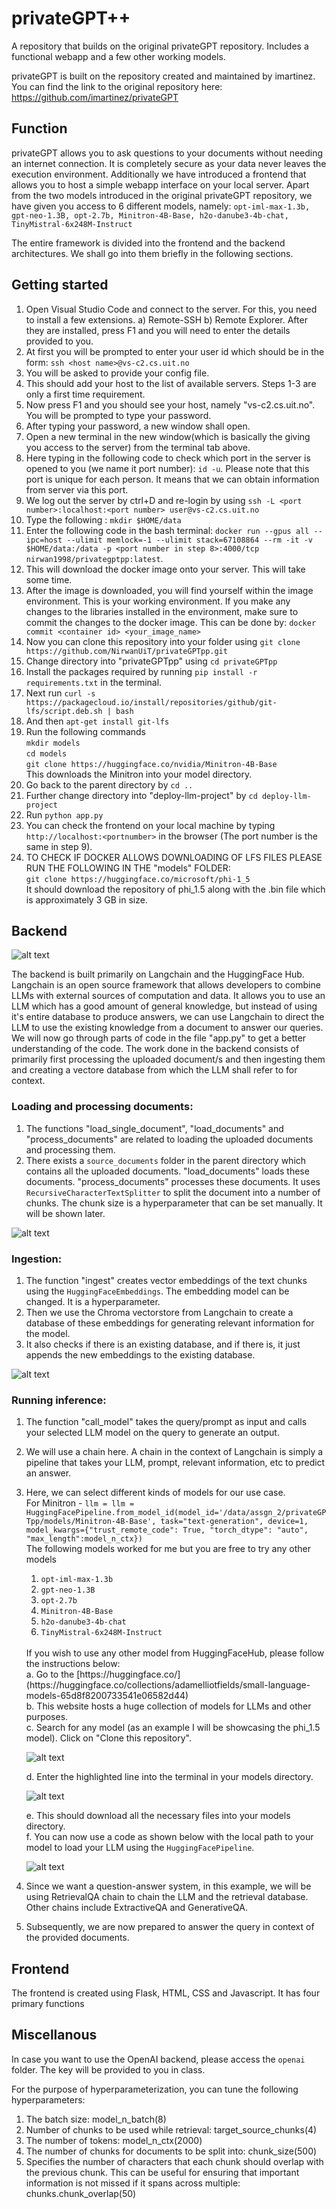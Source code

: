 # privateGPT++
A repository that builds on the original privateGPT repository. Includes a functional webapp and a few other working models.

privateGPT is built on the repository created and maintained by imartinez. You can find the link to the original repository here: https://github.com/imartinez/privateGPT

## Function
privateGPT allows you to ask questions to your documents without needing an internet connection. It is completely secure as your data never leaves the execution environment.
Additionally we have introduced a frontend that allows you to host a simple webapp interface on your local server. 
Apart from the two models introduced in the original privateGPT repository, we have given you access to 6 different models, namely: ```opt-iml-max-1.3b, gpt-neo-1.3B, opt-2.7b, Minitron-4B-Base, h2o-danube3-4b-chat, TinyMistral-6x248M-Instruct```

The entire framework is divided into the frontend and the backend architectures. We shall go into them briefly in the following sections.

## Getting started

1. Open Visual Studio Code and connect to the server. For this, you need to install a few extensions. a) Remote-SSH b) Remote Explorer. After they are installed, press F1 and you will need to enter the details provided to you.
2. At first you will be prompted to enter your user id which should be in the form: ```ssh <host name>@vs-c2.cs.uit.no```
3. You will be asked to provide your config file.
4. This should add your host to the list of available servers. Steps 1-3 are only a first time requirement.
5. Now press F1 and you should see your host, namely "vs-c2.cs.uit.no". You will be prompted to type your password.
6. After typing your password, a new window shall open.
7. Open a new terminal in the new window(which is basically the giving you access to the server) from the terminal tab above.
8. Here typing in the following code to check which port in the server is opened to you (we name it port number): ```id -u```. Please note that this port is unique for each person. It means that we can obtain information from server via this port.
9. We log out the server by ctrl+D and re-login by using ```ssh -L <port number>:localhost:<port number> user@vs-c2.cs.uit.no```
10. Type the following : ```mkdir $HOME/data```
11. Enter the following code in the bash terminal: ```docker run --gpus all --ipc=host --ulimit memlock=-1 --ulimit stack=67108864 --rm -it -v $HOME/data:/data -p <port number in step 8>:4000/tcp nirwan1998/privategptpp:latest```.
12. This will download the docker image onto your server. This will take some time.
16. After the image is downloaded, you will find yourself within the image environment. This is your working environment. If you make any changes to the libraries installed in the environment, make sure to commit the changes to the docker image. This can be done by: ```docker commit <container id> <your_image_name>```
17. Now you can clone this repository into your folder using ```git clone https://github.com/NirwanUiT/privateGPTpp.git```
18. Change directory into "privateGPTpp" using ```cd privateGPTpp```
19. Install the packages required by running ```pip install -r requirements.txt``` in the terminal.
20. Next run ```curl -s https://packagecloud.io/install/repositories/github/git-lfs/script.deb.sh | bash```
21. And then ```apt-get install git-lfs```
22. Run the following commands<br>
   ```mkdir models```<br>
   ```cd models```<br>
   ```git clone https://huggingface.co/nvidia/Minitron-4B-Base```<br>
   This downloads the Minitron into your model directory.
23. Go back to the parent directory by ```cd ..```
24. Further change directory into "deploy-llm-project" by ```cd deploy-llm-project```
25. Run ```python app.py```
26. You can check the frontend on your local machine by typing ```http://localhost:<portnumber>``` in the browser (The port number is the same in step 9).
27. TO CHECK IF DOCKER ALLOWS DOWNLOADING OF LFS FILES PLEASE RUN THE FOLLOWING IN THE "models" FOLDER:
    <br>
    ```git clone https://huggingface.co/microsoft/phi-1_5```
    <br>
    It should download the repository of phi_1.5 along with the .bin file which is approximately 3 GB in size.

## Backend

![alt text](https://github.com/NirwanUiT/privateGPTpp/blob/master/Flowchart.png?raw=true)

The backend is built primarily on Langchain and the HuggingFace Hub.
Langchain is an open source framework that allows developers to combine LLMs with external sources of computation and data.
It allows you to use an LLM which has a good amount of general knowledge, but instead of using it's entire database to produce answers, we can use Langchain to direct the LLM to use the existing knowledge from a document to answer our queries. 
We will now go through parts of code in the file "app.py" to get a better understanding of the code.
The work done in the backend consists of primarily first processing the uploaded document/s and then ingesting them and creating a vectore database from which the LLM shall refer to for context.

### Loading and processing documents:
1. The functions "load_single_document", "load_documents" and "process_documents" are related to loading the uploaded documents and processing them.
2. There exists a ```source_documents``` folder in the parent directory which contains all the uploaded documents. "load_documents" loads these documents. "process_documents" processes these documents. It uses ```RecursiveCharacterTextSplitter``` to split the document into a number of chunks. The chunk size is a hyperparameter that can be set manually. It will be shown later.<br>

![alt text](https://github.com/NirwanUiT/privateGPTpp/blob/master/text_splitter.png?raw=true)

### Ingestion:
1. The function "ingest" creates vector embeddings of the text chunks using the ```HuggingFaceEmbeddings```. The embedding model can be changed. It is a hyperparameter.
2. Then we use the Chroma vectorstore from Langchain to create a database of these embeddings for generating relevant information for the model.
3. It also checks if there is an existing database, and if there is, it just appends the new embeddings to the existing database.
   
![alt text](https://github.com/NirwanUiT/privateGPTpp/blob/master/ingest.png?raw=true)

### Running inference:
1. The function "call_model" takes the query/prompt as input and calls your selected LLM model on the query to generate an output.
2. We will use a chain here. A chain in the context of Langchain is simply a pipeline that takes your LLM, prompt, relevant information, etc to predict an answer.
3. Here, we can select different kinds of models for our use case.<br>
   For Minitron - ```llm = llm = HuggingFacePipeline.from_model_id(model_id='/data/assgn_2/privateGPTpp/models/Minitron-4B-Base', task="text-generation", device=1,
                                        model_kwargs={"trust_remote_code": True, "torch_dtype": "auto", "max_length":model_n_ctx})```<br>
   The following models worked for me but you are free to try any other models<br>
   1. ```opt-iml-max-1.3b```
   2. ```gpt-neo-1.3B```
   3. ```opt-2.7b```
   4. ```Minitron-4B-Base```
   5. ```h2o-danube3-4b-chat```
   6. ```TinyMistral-6x248M-Instruct```
   <br>
   If you wish to use any other model from HuggingFaceHub, please follow the instructions below:<br>
   a. Go to the [https://huggingface.co/](https://huggingface.co/collections/adamelliotfields/small-language-models-65d8f8200733541e06582d44)<br>
   b. This website hosts a huge collection of models for LLMs and other purposes.<br>
   c. Search for any model (as an example I will be showcasing the phi_1.5 model). Click on "Clone this repository".<br>
   
   ![alt text](https://github.com/NirwanUiT/privateGPTpp/blob/master/huggingface_phi_clone.png?raw=true)<br>
   
   d. Enter the highlighted line into the terminal in your models directory.<br>
   
   ![alt text](https://github.com/NirwanUiT/privateGPTpp/blob/master/clone_huggingface_model.png?raw=true)<br>
   
   e. This should download all the necessary files into your models directory.<br>
   f. You can now use a code as shown below with the local path to your model to load your LLM using the ```HuggingFacePipeline```.
   
   ![alt text](https://github.com/NirwanUiT/privateGPTpp/blob/master/HuggingFacePipeline.png?raw=true)<br>
   
5. Since we want a question-answer system, in this example, we will be using RetrievalQA chain to chain the LLM and the retrieval database. Other chains include ExtractiveQA and GenerativeQA.<br>
6. Subsequently, we are now prepared to answer the query in context of the provided documents.

## Frontend

The frontend is created using Flask, HTML, CSS and Javascript.
It has four primary functions

## Miscellanous

In case you want to use the OpenAI backend, please access the ```openai``` folder. The key will be provided to you in class.<br>

For the purpose of hyperparameterization, you can tune the following hyperparameters:
1. The batch size: model_n_batch(8)
2. Number of chunks to be used while retrieval: target_source_chunks(4)
3. The number of tokens: model_n_ctx(2000)
4. The number of chunks for documents to be split into: chunk_size(500)
5. Specifies the number of characters that each chunk should overlap with the previous chunk. This can be useful for ensuring that important information is not missed if it spans across multiple: chunks.chunk_overlap(50)
